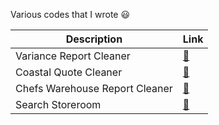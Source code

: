 Various codes that I wrote :smiley:

| Description                    | Link                                                                                                      |
|--------------------------------|-----------------------------------------------------------------------------------------------------------|
| Variance Report Cleaner        | [:link:](https://colab.research.google.com/drive/1S48c5Ueunha9wAj8WLWW5ONy3Chd51-7)                       |
| Coastal Quote Cleaner          | [:link:](https://colab.research.google.com/drive/1KHfq5db5Dgj2RjUwx1yEzvuyRliQYNtk#scrollTo=csWult7DPeRX) |
| Chefs Warehouse Report Cleaner | [:link:](https://colab.research.google.com/drive/1HYKJOB1e-j5d8nTUHfprBGrkukugzZww#scrollTo=rNo0fDTMDwQC) |
| Search Storeroom               | [:link:](https://colab.research.google.com/drive/1mGsVcQv96DMEAW1WLLm0GdXgSS7H9G_k?usp=sharing)         |
